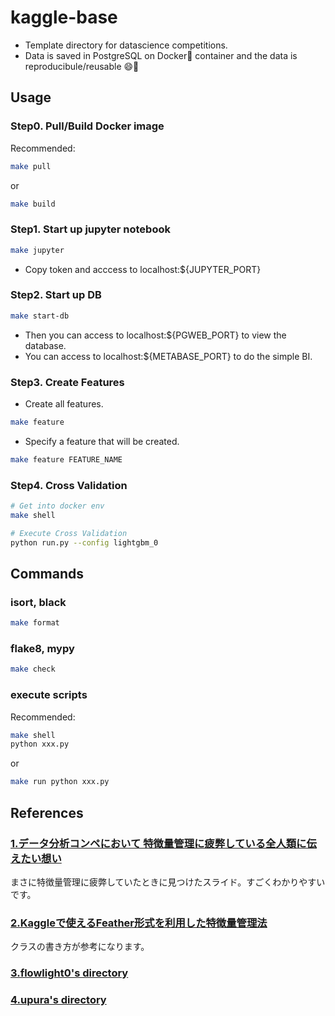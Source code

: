 # kaggle-base

- Template directory for datascience competitions.
- Data is saved in PostgreSQL on Docker🐳 container and the data is reproducibule/reusable 😄🎉

## Usage

### Step0. Pull/Build Docker image

Recommended:

```sh
make pull
```

or

```sh
make build
```

### Step1. Start up jupyter notebook

```sh
make jupyter
```

- Copy token and acccess to localhost:${JUPYTER_PORT}

### Step2. Start up DB

```sh
make start-db
```

- Then you can access to localhost:${PGWEB_PORT} to view the database.
- You can access to localhost:${METABASE_PORT} to do the simple BI.

### Step3. Create Features

- Create all features.

```sh
make feature
```

- Specify a feature that will be created.

```sh
make feature FEATURE_NAME
```

### Step4. Cross Validation

```sh
# Get into docker env
make shell

# Execute Cross Validation
python run.py --config lightgbm_0
```

## Commands

### isort, black

```sh
make format
```

### flake8, mypy

```sh
make check
```

### execute scripts

Recommended:

```sh
make shell
python xxx.py
```

or

```sh
make run python xxx.py
```

## References

### [1.データ分析コンペにおいて 特徴量管理に疲弊している全人類に伝えたい想い][1]

まさに特徴量管理に疲弊していたときに見つけたスライド。すごくわかりやすいです。

### [2.Kaggleで使えるFeather形式を利用した特徴量管理法][2]

クラスの書き方が参考になります。

### [3.flowlight0's directory][3]

### [4.upura's directory][4]

[1]:https://speakerdeck.com/takapy/detafen-xi-konpenioite-te-zheng-liang-guan-li-nipi-bi-siteiruquan-ren-lei-nichuan-etaixiang-i
[2]:https://amalog.hateblo.jp/entry/kaggle-feature-management
[3]:https://github.com/flowlight0/talkingdata-adtracking-fraud-detection
[4]:https://github.com/upura/ml-competition-template-titanic

